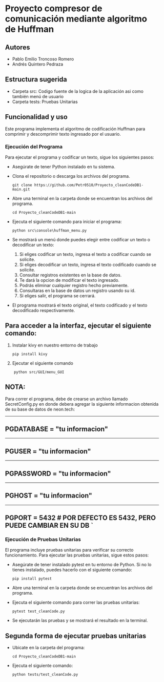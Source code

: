 # Proyecto compresor de comunicación mediante algoritmo de Huffman

## Autores

- Pablo Emilio Troncoso Romero
- Andrés Quintero Pedraza

## Estructura sugerida

- Carpeta src: Codigo fuente de la logica de la aplicación asi como también menú de    usuario
- Carpeta tests: Pruebas Unitarias 

## Funcionalidad y uso

Este programa implementa el algoritmo de codificación Huffman para comprimir y descomprimir texto ingresado por el usuario.

### Ejecución del Programa

Para ejecutar el programa y codificar un texto, sigue los siguientes pasos:

- Asegúrate de tener Python instalado en tu sistema.

- Clona el repositorio o descarga los archivos del programa.

    `git clone https://github.com/Petr0510/Proyecto_cleanCodeDB1-main.git`

- Abre una terminal en la carpeta donde se encuentran los archivos del programa.

    `cd Proyecto_cleanCodeDB1-main`

- Ejecuta el siguiente comando para iniciar el programa: 

    `python src\console\huffman_menu.py`

- Se mostrará un menú donde puedes elegir entre codificar un texto o decodificar un texto:

    1. Si eliges codificar un texto, ingresa el texto a codificar cuando se solicite.
    2. Si eliges decodificar un texto, ingresa el texto codificado cuando se solicite.
    3. Consultar registros existentes en la base de datos.
    4. Te dará la opcion de modificar el texto ingresado.
    5. Podrás eliminar cualquier registro hecho previamente.
    6. Consultaras en la base de datos un registro usando su id.
    7. Si eliges salir, el programa se cerrará.

- El programa mostrará el texto original, el texto codificado y el texto decodificado respectivamente.

## Para acceder a la interfaz, ejecutar el siguiente comando:

1. Instalar kivy en nuestro entorno de trabajo
    
    `pip install kivy`

2. Ejecutar el siguiente comando

`    python src/GUI/menu_GUI`

## NOTA: 

Para correr el programa, debe de crearse un archivo llamado SecretConfig.py en donde debera agregar la siguiente informacion obtenida de su base de datos de neon.tech:

--- 
## PGDATABASE = "tu informacion"
---
## PGUSER = "tu informacion" 
---
## PGPASSWORD = "tu informacion" 
---
## PGHOST = "tu informacion"
---
## PGPORT = 5432 # POR DEFECTO ES 5432, PERO PUEDE CAMBIAR EN SU DB `


### Ejecución de Pruebas Unitarias
El programa incluye pruebas unitarias para verificar su correcto funcionamiento. Para ejecutar las pruebas unitarias, sigue estos pasos:

- Asegúrate de tener instalado pytest en tu entorno de Python. Si no lo tienes instalado, puedes hacerlo con el siguiente comando:

    `pip install pytest`

- Abre una terminal en la carpeta donde se encuentran los archivos del programa.
- Ejecuta el siguiente comando para correr las pruebas unitarias:

    `pytest test_cleanCode.py`

- Se ejecutarán las pruebas y se mostrará el resultado en la terminal.


## Segunda forma de ejecutar pruebas unitarias

- Ubicate en la carpeta del programa:

    `cd Proyecto_cleanCodeDB1-main`

- Ejecuta el siguiente comando:

    `python tests/test_cleanCode.py`





